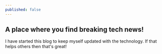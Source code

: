 ```yaml
---
published: false
---
```


## A place where you find breaking tech news!

I have started this blog to keep myself updated with the technology. If that helps others then that's great!

